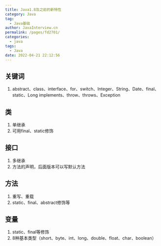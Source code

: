 ```yaml
---
title: Java1.8及之前的新特性
category: Java
tag: 
  - Java基础
author: JavaInterview.cn
permalink: /pages/fd2701/
categories: 
  - java
tags: 
  - Java
date: 2022-04-21 22:12:56
---
```


## 关键词
1. abstract、class、interface、for、switch、Integer、String、Date、final、static、Long
implements、throw、throws、Exception


## 类
1. 单继承
2. 可用final、static修饰

## 接口
1. 多继承
2. 方法的声明，后面版本可以写默认方法

## 方法
1. 重写、重载
2. static、final、abstract修饰等

## 变量
1. static、final等修饰
2. 8种基本类型（short、byte、int、long、double、float、char、boolean）

